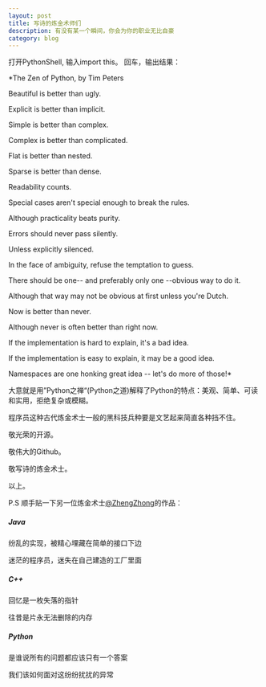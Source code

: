 ```yaml
---
layout: post
title: 写诗的炼金术师们
description: 有没有某一个瞬间，你会为你的职业无比自豪
category: blog
---
```


打开PythonShell, 输入import this。 回车，输出结果：

*The Zen of Python, by Tim Peters

Beautiful is better than ugly.

Explicit is better than implicit.

Simple is better than complex.

Complex is better than complicated.

Flat is better than nested.

Sparse is better than dense.

Readability counts.

Special cases aren't special enough to break the rules.

Although practicality beats purity.

Errors should never pass silently.

Unless explicitly silenced.

In the face of ambiguity, refuse the temptation to guess.

There should be one-- and preferably only one --obvious way to do it.

Although that way may not be obvious at first unless you're Dutch.

Now is better than never.

Although never is often better than right now.

If the implementation is hard to explain, it's a bad idea.

If the implementation is easy to explain, it may be a good idea.

Namespaces are one honking great idea -- let's do more of those!*


大意就是用”Python之禅“(Python之道)解释了Python的特点：美观、简单、可读和实用，拒绝复杂或模糊。

程序员这种古代炼金术士一般的黑科技兵种要是文艺起来简直各种挡不住。

敬光荣的开源。

敬伟大的Github。

敬写诗的炼金术士。

以上。

P.S 顺手贴一下另一位炼金术士[@ZhengZhong](http://www.zhengzhong.net/blog/2014/04/18/poems-about-programming/)的作品：

##### Java

纷乱的实现，被精心埋藏在简单的接口下边

迷茫的程序员，迷失在自己建造的工厂里面

##### C++

回忆是一枚失落的指针

往昔是片永无法删除的内存

##### Python

是谁说所有的问题都应该只有一个答案

我们该如何面对这纷纷扰扰的异常